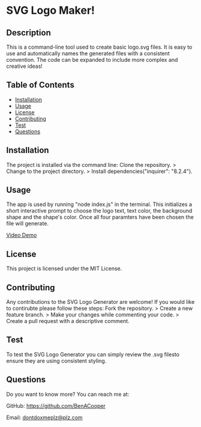 
  # SVG Logo Maker!
    
  ## Description
  This is a command-line tool used to create basic logo.svg files. It is easy to use and automatically names the generated files with a consistent convention. The code can be expanded to include more complex and creative ideas!
   

  ## Table of Contents
  - [Installation](#installation)
  - [Usage](#usage) 
  - [License](#license)
  - [Contributing](#contributing)
  - [Test](#test)
  - [Questions](#questions)

    
  ## Installation
  The project is installed via the command line: Clone the repository. > Change to the project directory. > Install dependencies("inquirer": "8.2.4").
    
  ## Usage
  The app is used by running "node index.js" in the terminal. This initializes a short interactive prompt to choose the logo text, text color, the background shape and the shape's color. Once all four paramters have been chosen the file will generate.
 
  [Video Demo](https://drive.google.com/file/d/17SosTr9c82u4q6jajLTniRFPCxNPHFzN/view)

  ## License
  This project is licensed under the MIT License.
    
  ## Contributing
  Any contributions to the SVG Logo Generator are welcome! If you would like to contirubte please follow these steps: Fork the repository. > Create a new feature branch. > Make your changes while commenting your code. > Create a pull request with a descriptive comment.
    
  ## Test
  To test the SVG Logo Generator you can simply review the .svg filesto ensure they are using consistent styling.
    
  ## Questions
  Do you want to know more? You can reach me at:
  
  GitHub: https://github.com/BenACooper
  
  Email: dontdoxmeplz@plz.com
  